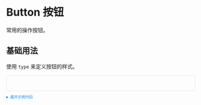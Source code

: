 <style>
  .prev-next{
   border-top:none;
  }
   h2{
    border:none;
   }
    .example{
        border: 1px solid #dcdfe6ba;
        border-radius: 5px;
        padding:20px
    }
    .y-button {
        margin:10px 5px
    }
    
    details > summary:first-of-type {
        font-size: 10px;
        padding: 8px 0;
        cursor: pointer;
        color: #1989fa;
    }
</style>

<script setup>
import Basic from './component/Basic.vue'
</script>

# Button 按钮

常用的操作按钮。

## 基础用法

使用 `type` 来定义按钮的样式。

<div class="example">
 <Basic/>
</div>

<details>
<summary>展开示例代码</summary>

```vue
<template>
  <div>
    <y-button>default</y-button>
    <y-button type="primary">primary</y-button>
    <y-button type="success">success</y-button>
    <y-button type="warning">warning</y-button>
    <y-button type="danger">error</y-button>
    <y-button type="info">info</y-button>
  </div>
</template>
<script lang="ts" setup>
import { YButton } from "y-ui";
</script>
```

</details>
